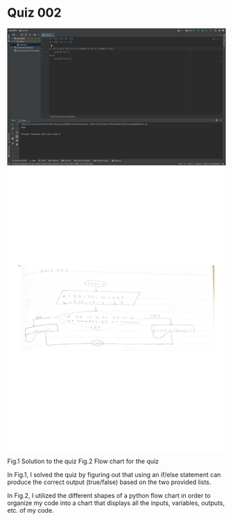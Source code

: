 # Quiz 002

![Solution to quiz 2](quiz002.png)
![](flowchart002.jpg)

Fig.1 Solution to the quiz
Fig.2 Flow chart for the quiz

In Fig.1, I solved the quiz by figuring out that using an if/else statement can produce the correct output (true/false) based on the two provided lists.

In Fig.2, I utilized the different shapes of a python flow chart in order to organize my code into a chart that displays all the inputs, variables, outputs, etc. of my code. 
